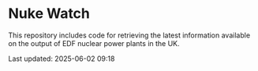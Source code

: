 # Nuke Watch

This repository includes code for retrieving the latest information available on the output of EDF nuclear power plants in the UK.

Last updated: 2025-06-02 09:18